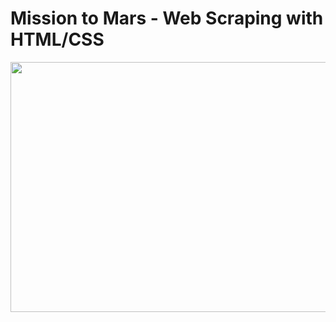 # Mission to Mars - Web Scraping with HTML/CSS
<img src="images/mission-to-mars_header.jpg" width="1000" height="400">

